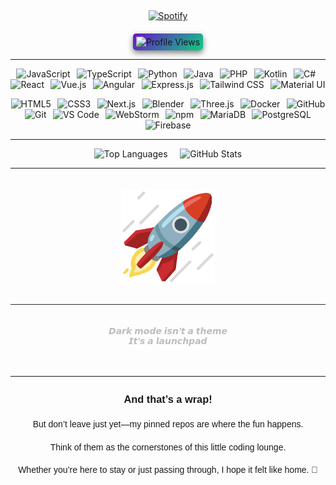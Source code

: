 &nbsp;<div align="center">
  [![Spotify](https://novatorem.vercel.app/api/spotify?background_color=0d1117&border_color=ffffff)](https://open.spotify.com/user/omnitenebris)
</div>
<div align="center" style="margin-top: 20px;">
  <img src="https://komarev.com/ghpvc/?username=YourUsername&color=blue&style=for-the-badge" alt="Profile Views" style="border-radius: 5px; padding: 5px; background: linear-gradient(135deg, #6a11cb, #0dce82); box-shadow: 0 4px 10px rgba(0, 0, 0, 0.5);" />
  <!-- <div style="font-size: 30px; margin-top: 5px;"></div>
</div> -->

---

<p align="center">
  <img src="https://cdn.jsdelivr.net/gh/devicons/devicon/icons/javascript/javascript-original.svg" height="50" alt="JavaScript"/>
  &thinsp;
  <img src="https://cdn.jsdelivr.net/gh/devicons/devicon/icons/typescript/typescript-original.svg" height="50" alt="TypeScript"/>
  &thinsp;
  <img src="https://cdn.jsdelivr.net/gh/devicons/devicon/icons/python/python-original.svg" height="50" alt="Python"/>
  &thinsp;
  <img src="https://cdn.jsdelivr.net/gh/devicons/devicon/icons/java/java-original.svg" height="50" alt="Java"/>
  &thinsp;
  <img src="https://cdn.jsdelivr.net/gh/devicons/devicon/icons/php/php-original.svg" height="50" alt="PHP"/>
  &thinsp;
  <img src="https://cdn.jsdelivr.net/gh/devicons/devicon/icons/kotlin/kotlin-original.svg" height="50" alt="Kotlin"/>
  &thinsp;
  <img src="https://cdn.jsdelivr.net/gh/devicons/devicon/icons/csharp/csharp-original.svg" height="50" alt="C#"/>
  &thinsp;
  <img src="https://cdn.jsdelivr.net/gh/devicons/devicon/icons/react/react-original.svg" height="50" alt="React"/>
  &thinsp;
  <img src="https://cdn.jsdelivr.net/gh/devicons/devicon/icons/vuejs/vuejs-original.svg" height="50" alt="Vue.js"/>
  &thinsp;
  <img src="https://cdn.jsdelivr.net/gh/devicons/devicon/icons/angularjs/angularjs-original.svg" height="50" alt="Angular"/>
  &thinsp;
  <img src="https://cdn.jsdelivr.net/gh/devicons/devicon/icons/express/express-original.svg" height="50" alt="Express.js"/>
  &thinsp;
  <img src="https://upload.wikimedia.org/wikipedia/commons/d/d5/Tailwind_CSS_Logo.svg" height="50" alt="Tailwind CSS"/>
  &thinsp;
  <img src="https://cdn.jsdelivr.net/gh/devicons/devicon/icons/materialui/materialui-original.svg" height="50" alt="Material UI"/>
</p>

<p align="center">
  <img src="https://cdn.jsdelivr.net/gh/devicons/devicon/icons/html5/html5-original.svg" height="50" alt="HTML5"/>
  &thinsp;
  <img src="https://cdn.jsdelivr.net/gh/devicons/devicon/icons/css3/css3-original.svg" height="50" alt="CSS3"/>
  &thinsp;
  <img src="https://cdn.jsdelivr.net/gh/devicons/devicon/icons/nextjs/nextjs-original.svg" height="50" alt="Next.js"/>
  &thinsp;
  <img src="https://cdn.jsdelivr.net/gh/devicons/devicon/icons/blender/blender-original.svg" height="50" alt="Blender"/>
  &thinsp;
  <img src="https://cdn.jsdelivr.net/gh/devicons/devicon/icons/threejs/threejs-original.svg" height="50" alt="Three.js"/>
  &thinsp;
  <img src="https://cdn.jsdelivr.net/gh/devicons/devicon/icons/docker/docker-original.svg" height="50" alt="Docker"/>
  &thinsp;
  <img src="https://cdn.jsdelivr.net/gh/devicons/devicon/icons/github/github-original.svg" height="50" alt="GitHub"/>
  &thinsp;
  <img src="https://cdn.jsdelivr.net/gh/devicons/devicon/icons/git/git-original.svg" height="50" alt="Git"/>
  &thinsp;
  <img src="https://cdn.jsdelivr.net/gh/devicons/devicon/icons/vscode/vscode-original.svg" height="50" alt="VS Code"/>
  &thinsp;
  <img src="https://cdn.jsdelivr.net/gh/devicons/devicon/icons/webstorm/webstorm-original.svg" height="50" alt="WebStorm"/>
  &thinsp;
  <img src="https://cdn.jsdelivr.net/gh/devicons/devicon/icons/npm/npm-original-wordmark.svg" height="50" alt="npm"/>
  &thinsp;
  <img src="https://cdn.jsdelivr.net/gh/devicons/devicon/icons/mariadb/mariadb-original.svg" height="50" alt="MariaDB"/>
  &thinsp;
  <img src="https://cdn.jsdelivr.net/gh/devicons/devicon/icons/postgresql/postgresql-original.svg" height="50" alt="PostgreSQL"/>
  &thinsp;
  <img src="https://cdn.jsdelivr.net/gh/devicons/devicon/icons/firebase/firebase-plain.svg" height="50" alt="Firebase"/>
</p>


---

<p align="center">
  <img src="https://github-readme-stats.vercel.app/api/top-langs/?username=paulp111&theme=dark&layout=compact" height="165" alt="Top Languages">
  &nbsp;&nbsp;&nbsp;
  <img src="https://github-readme-stats.vercel.app/api?username=paulp111&show_icons=true&theme=dark" height="165" alt="GitHub Stats">
</p>



---

<p align="center">
  <img src="https://raw.githubusercontent.com/paulp111/paulp111/main/assets/rocket.gif" alt="Heart" style="width: 150px; height: auto; margin-top: 20px;"/>
</p>

<div align="center" style="margin-top: 30px; padding: 20px; border-top: 1px solid #2e2e2e;">
  <p style="color:#bdbdbd; font-size:14px; font-family:'Verdana', sans-serif; font-style:italic; font-weight: bold;">
    𝘿𝙖𝙧𝙠 𝙢𝙤𝙙𝙚 𝙞𝙨𝙣’𝙩 𝙖 𝙩𝙝𝙚𝙢𝙚
    <br>𝙄𝙩’𝙨 𝙖 𝙡𝙖𝙪𝙣𝙘𝙝𝙥𝙖𝙙
  </p>
</div>

---

<div align="center" style="margin-top: 20px; margin-bottom: 20px; font-family: 'Verdana', sans-serif; line-height: 1.6;"> <h3>And that’s a wrap!</h3> <p>But don’t leave just yet—my pinned repos are where the fun happens.</p> <p>Think of them as the cornerstones of this little coding lounge.</p> <p>Whether you’re here to stay or just passing through, I hope it felt like home. 🥰</p> </div>

<!--
<div align="center" style="margin-top: 20px; font-family: 'Verdana', sans-serif; font-size: 20px; color: #bdbdbd; display: flex; justify-content: center; align-items: center; gap: 10px;">
 <span>Follow me </span> 
 <a href="https://www.tiktok.com/@yourusername" target="_blank" style="text-decoration: none;"> 
<img src="https://raw.githubusercontent.com/paulp111/paulp111/main/assets/tiktok.svg" height="35" alt="TikTok" style="vertical-align: middle;"/>
  <!-- <a href="https://www.instagram.com/yourusername" target="_blank" style="text-decoration: none;">
&nbsp;&nbsp;
<img src="https://raw.githubusercontent.com/paulp111/paulp111/main/assets/insta.svg" height="35" alt="Instagram" style="vertical-align: middle;"/>

</div>
-->







